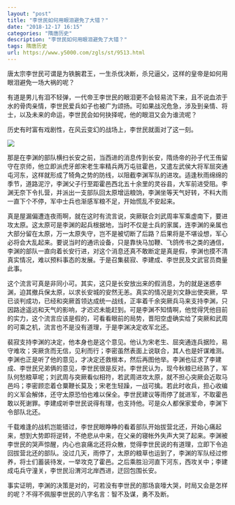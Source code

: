 ```yaml
---
layout: "post"
title: "李世民如何用眼泪避免了大错？"
date: "2018-12-17 16:15"
categories: "隋唐历史"
description: "李世民如何用眼泪避免了大错？"
tags: 隋唐历史
url: https://www.y5000.com/zgls/st/9513.html
---
```






唐太宗李世民可谓是为铁腕君王，一生杀伐决断，杀兄逼父，这样的皇帝是如何用眼泪避免一场大祸的呢？

有道是男儿有泪不轻弹，一代帝王李世民的眼泪更不会轻易流下来，且不说血浓于水的骨肉亲情，李世民爱兵如子也被广为颂扬。可如果战况危急，涉及到亲情、将士，以及未来的命运，李世民会如何抉择呢，他的眼泪又会为谁流呢？

历史有时富有戏剧性，在风云变幻的战场上，李世民就面对了这一刻。

![](https://img.y5000.com/uploads/allimg/170106/1520364U0-0.jpg)

那是在李渊的部队横扫长安之前，当西进的消息传到长安，隋炀帝的孙子代王侑留守在京师，他立即派虎牙郎宋老生率精兵两万屯驻霍邑，又遣左武侯大将军屈突通屯河东，这样就形成了犄角之势的防线，以阻截李渊军队的进攻。适逢秋雨绵绵的季节，道路泥泞，李渊父子行至距霍邑西北五十余里的灵谷县，大军前进受阻。李渊无奈下令扎营，并派出一支部队回太原增运粮饷，李渊坐等天气好转，不料大雨一直下个不停，军中士兵也渐感军粮不足，开始慌乱不安起来。

真是屋漏偏遭连夜雨啊，就在这时有流言说，突厥联合刘武周率军乘虚南下，要进攻太原。这太原可是李渊的起兵根据地，当时不仅是士兵的家属，连李渊的亲属也大部分留在太原，万一太原失守，岂不是被切断了后路？后果将是不堪设想，军心必将会大乱起来。要说当时的通讯设备，只是靠快马加鞭、飞鸽传书之类的通信，李渊的部队一直向着长安行进，对这个消息还真不敢断定是真是假，李渊也摸不清真实情况，难以预料事态的发展。于是召集裴寂、李建成、李世民及文武官员商量此事。

这个流言可真是非同小可。其实，这只是长安放出来的假消息，为的就是迷惑李渊，迫其撤兵保太原，以求长安城的安然无恙。真实的情况是刘文静出使突厥，早已谈判成功，已经和突厥首领达成统一战线，正率着千余突厥兵马来支持李渊，只因路途遥远和天气的影响，才迟迟未能赶到。可是李渊不知情啊，他觉得凭他目前的实力，这个流言应该是假的，可看看眼前的局势，晋阳空虚确实给了突厥和武周的可乘之机，流言也不是没有道理，于是李渊决定收军北还。

裴寂支持李渊的决定，他本身也是这个意见。他认为宋老生、屈突通连兵据险，易守难攻；突厥贪而无信，见利而行；李密虽然表面上说联合，其人也是奸谋难测。李渊也正是听了他的意见，才决定还救根本，然后再图他举。李渊也征求了李建成、李世民兄弟俩的意见，李世民很是反对。李世民认为，现今秋粮已经熟了，军队何愁粮草呢；刘武周与突厥看似相符，若武周进攻太原，就不担心突厥会近取马邑吗；李密顾恋着仓粟鞭长莫及；宋老生轻躁，一战可擒。若此时收兵，担心收编的义军会解体，还守太原恐怕也难以保全。李世民建议等雨停了就进军，不取霍邑敢以死谢罪。李建成听李世民说得有理，也支持他。可是众人都保家爱命，李渊下令部队北还。

千载难逢的战机岂能错过，李世民眼睁睁的看着部队开始拔营北还，开始心痛起来，想到大势即将逆转，不绝悲从中来，在父亲的寝帐外失声大哭了起来。李渊被李世民的哭声惊醒，内心也哀痛北还将众散，觉得李世民说的有道理，立即下令追回拔营北还的部队。没过几天，雨停了，太原的粮草也运到了，李渊的军队经过修养，将士们蓄装待发，一举攻克了霍邑。之后乘胜沿河直下河东，西攻关中；李建成屯兵守潼关，李世民沿渭河北岸西进，迂回包围长安。

事实证明，李渊的决策是对的，可若没有李世民的那场哀嚎大哭，时局又会是怎样的呢？不得不佩服李世民的八字名言：智不及谋，勇不及断。
